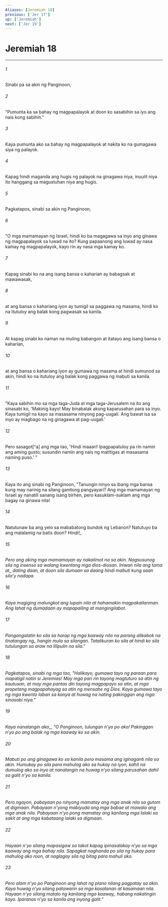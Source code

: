 ```yaml
---
Aliases: [Jeremiah 18]
previous: ['Jer 17']
up: ['Jeremiah']
next: ['Jer 19']
---
```

# Jeremiah 18

***






















###### 1 










Sinabi pa sa akin ng Panginoon, 





















###### 2 










"Pumunta ka sa bahay ng magpapalayok at doon ko sasabihin sa iyo ang nais kong sabihin." 





















###### 3 










Kaya pumunta ako sa bahay ng magpapalayok at nakita ko na gumagawa siya ng palayok. 





















###### 4 










Kapag hindi maganda ang hugis ng palayok na ginagawa niya, inuulit niya ito hanggang sa magustuhan niya ang hugis. 





















###### 5 










Pagkatapos, sinabi sa akin ng Panginoon, 





















###### 6 










"O mga mamamayan ng Israel, hindi ko ba magagawa sa inyo ang ginawa ng magpapalayok sa luwad na ito? Kung papaanong ang luwad ay nasa kamay ng magpapalayok, kayo rin ay nasa mga kamay ko. 





















###### 7 










Kapag sinabi ko na ang isang bansa o kaharian ay babagsak at mawawasak, 





















###### 8 










at ang bansa o kahariang iyon ay tumigil sa paggawa ng masama, hindi ko na itutuloy ang balak kong pagwasak sa kanila. 





















###### 9 










At kapag sinabi ko naman na muling babangon at itatayo ang isang bansa o kaharian, 





















###### 10 










at ang bansa o kahariang iyon ay gumawa ng masama at hindi sumunod sa akin, hindi ko na itutuloy ang balak kong paggawa ng mabuti sa kanila. 





















###### 11 










"Kaya sabihin mo sa mga taga-Juda at mga taga-Jerusalem na ito ang sinasabi ko, 'Makinig kayo! May binabalak akong kaparusahan para sa inyo. Kaya tumigil na kayo sa masasama ninyong pag-uugali. Ang bawat isa sa inyo ay magbago na ng ginagawa at pag-uugali.' 





















###### 12 










Pero sasagot[^a] ang mga tao, 'Hindi maaari! Ipagpapatuloy pa rin namin ang aming gusto; susundin namin ang nais ng matitigas at masasama naming puso.' " 





















###### 13 










Kaya ito ang sinabi ng Panginoon, "Tanungin ninyo sa ibang mga bansa kung may narinig na silang ganitong pangyayari? Ang mga mamamayan ng Israel ay nanatili sanang isang birhen, pero kasuklam-suklam ang mga bagay na ginawa nila! 





















###### 14 










Natutunaw ba ang yelo sa mababatong bundok ng Lebanon? Natutuyo ba ang malalamig na batis doon? <i class="trans-change">Hindi!_ 





















###### 15 










Pero ang aking mga mamamayan ay nakalimot na sa akin. Nagsusunog sila ng insenso sa walang kwentang mga dios-diosan. Iniwan nila ang <i class="trans-change">tama at_ dating daan, at doon sila dumaan sa daang hindi mabuti kung saan silaʼy nadapa. 





















###### 16 










Kaya magiging malungkot ang lupain nila at hahamakin magpakailanman. Ang lahat ng dumadaan ay mapapailing at mangingilabot. 





















###### 17 










Pangangalatin ko sila sa harap ng mga kaaway nila na parang <i class="trans-change">alikabok na tinatangay ng_ hangin mula sa silangan. Tatalikuran ko sila at hindi ko sila tutulungan sa araw na lilipulin na sila." 





















###### 18 










Pagkatapos, sinabi ng mga tao, "Halikayo, gumawa tayo ng paraan para mapatigil natin si Jeremias! May mga pari rin tayong magtuturo sa atin ng kautusan, at may mga pantas din tayong magpapayo sa atin, at mga propetang magpapahayag sa atin ng mensahe ng Dios. Kaya gumawa tayo ng mga kwento laban sa kanya at huwag na nating pakinggan ang mga sinasabi niya." 





















###### 19 










<i class="trans-change">Kaya nanalangin ako,_ "O Panginoon, tulungan nʼyo po ako! Pakinggan nʼyo po ang balak ng mga kaaway ko sa akin. 





















###### 20 










Mabuti po ang ginagawa ko sa kanila pero masama ang iginaganti nila sa akin. Humukay po sila para mahulog ako sa hukay na iyon, kahit na dumulog ako sa inyo at nanalangin na huwag nʼyo silang parusahan dahil sa galit nʼyo sa kanila. 





















###### 21 










Pero ngayon, pabayaan po ninyong mamatay ang mga anak nila sa gutom at digmaan. Pabayaan nʼyong mabiyuda ang mga babae at mawala ang mga anak nila. Pabayaan nʼyo pong mamatay ang kanilang mga lalaki sa sakit at ang mga kabataang lalaki sa digmaan. 





















###### 22 










Hayaan nʼyo silang mapasigaw sa takot kapag ipinasalakay nʼyo sa mga kaaway ang mga bahay nila. Sapagkat naghanda po sila ng hukay para mahulog ako roon, at naglagay sila ng bitag para mahuli ako. 





















###### 23 










Pero alam nʼyo po Panginoon ang lahat ng plano nilang pagpatay sa akin. Kaya huwag nʼyo silang patawarin sa mga kasalanan at kasamaan nila. Hayaan nʼyo silang matalo <i class="trans-change">ng kanilang mga kaaway_ habang nakatingin kayo. Iparanas nʼyo sa kanila ang inyong galit."
